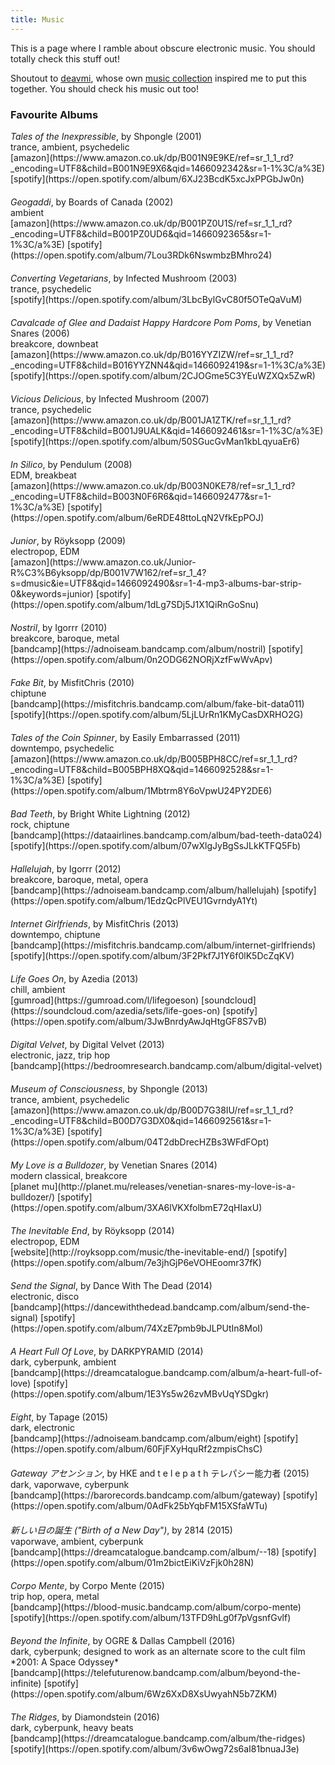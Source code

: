 ```yaml
---
title: Music
---
```


This is a page where I ramble about obscure electronic music. You should totally check this stuff out!

Shoutout to [deavmi][deavmi], whose own [music collection][deavmi-music] inspired me to put this together. You should check his music out too!

[deavmi]: https://deavmi.carteronline.net/
[deavmi-music]: https://deavmi.carteronline.net/music.html

### Favourite Albums

<div class="album">
<p><em>Tales of the Inexpressible</em>, by Shpongle (2001)</p>
<p>trance, ambient, psychedelic</p>
<p>
[amazon](https://www.amazon.co.uk/dp/B001N9E9KE/ref=sr_1_1_rd?_encoding=UTF8&child=B001N9E9X6&qid=1466092342&sr=1-1%3C/a%3E)
[spotify](https://open.spotify.com/album/6XJ23BcdK5xcJxPPGbJw0n)
</p>
</div>

<div class="album">
<p><em>Geogaddi</em>, by Boards of Canada (2002)</p>
<p>ambient</p>
<p>
[amazon](https://www.amazon.co.uk/dp/B001PZ0U1S/ref=sr_1_1_rd?_encoding=UTF8&child=B001PZ0UD6&qid=1466092365&sr=1-1%3C/a%3E)
[spotify](https://open.spotify.com/album/7Lou3RDk6NswmbzBMhro24)
</p>
</div>

<div class="album">
<p><em>Converting Vegetarians</em>, by Infected Mushroom (2003)</p>
<p>trance, psychedelic</p>
<p>
[spotify](https://open.spotify.com/album/3LbcBylGvC80f5OTeQaVuM)
</p>
</div>

<div class="album">
<p><em>Cavalcade of Glee and Dadaist Happy Hardcore Pom Poms</em>, by Venetian Snares (2006)</p>
<p>breakcore, downbeat</p>
<p>
[amazon](https://www.amazon.co.uk/dp/B016YYZIZW/ref=sr_1_1_rd?_encoding=UTF8&child=B016YYZNN4&qid=1466092419&sr=1-1%3C/a%3E)
[spotify](https://open.spotify.com/album/2CJOGme5C3YEuWZXQx5ZwR)
</p>
</div>

<div class="album">
<p><em>Vicious Delicious</em>, by Infected Mushroom (2007)</p>
<p>trance, psychedelic</p>
<p>
[amazon](https://www.amazon.co.uk/dp/B001JA1ZTK/ref=sr_1_1_rd?_encoding=UTF8&child=B001J9UALK&qid=1466092461&sr=1-1%3C/a%3E)
[spotify](https://open.spotify.com/album/50SGucGvMan1kbLqyuaEr6)
</p>
</div>

<div class="album">
<p><em>In Silico</em>, by Pendulum (2008)</p>
<p>EDM, breakbeat</p>
<p>
[amazon](https://www.amazon.co.uk/dp/B003N0KE78/ref=sr_1_1_rd?_encoding=UTF8&child=B003N0F6R6&qid=1466092477&sr=1-1%3C/a%3E)
[spotify](https://open.spotify.com/album/6eRDE48ttoLqN2VfkEpPOJ)
</p>
</div>

<div class="album">
<p><em>Junior</em>, by Röyksopp (2009)</p>
<p>electropop, EDM</p>
<p>
[amazon](https://www.amazon.co.uk/Junior-R%C3%B6yksopp/dp/B001V7W162/ref=sr_1_4?s=dmusic&ie=UTF8&qid=1466092490&sr=1-4-mp3-albums-bar-strip-0&keywords=junior)
[spotify](https://open.spotify.com/album/1dLg7SDj5J1X1QiRnGoSnu)
</p>
</div>

<div class="album">
<p><em>Nostril</em>, by Igorrr (2010)</p>
<p>breakcore, baroque, metal</p>
<p>
[bandcamp](https://adnoiseam.bandcamp.com/album/nostril)
[spotify](https://open.spotify.com/album/0n2ODG62NORjXzfFwWvApv)
</p>
</div>

<div class="album">
<p><em>Fake Bit</em>, by MisfitChris (2010)</p>
<p>chiptune</p>
<p>
[bandcamp](https://misfitchris.bandcamp.com/album/fake-bit-data011)
[spotify](https://open.spotify.com/album/5LjLUrRn1KMyCasDXRHO2G)
</p>
</div>

<div class="album">
<p><em>Tales of the Coin Spinner</em>, by Easily Embarrassed (2011)</p>
<p>downtempo, psychedelic</p>
<p>
[amazon](https://www.amazon.co.uk/dp/B005BPH8CC/ref=sr_1_1_rd?_encoding=UTF8&child=B005BPH8XQ&qid=1466092528&sr=1-1%3C/a%3E)
[spotify](https://open.spotify.com/album/1Mbtrm8Y6oVpwU24PY2DE6)
</p>
</div>

<div class="album">
<p><em>Bad Teeth</em>, by Bright White Lightning (2012)</p>
<p>rock, chiptune</p>
<p>
[bandcamp](https://dataairlines.bandcamp.com/album/bad-teeth-data024)
[spotify](https://open.spotify.com/album/07wXlgJyBgSsJLkKTFQ5Fb)
</p>
</div>

<div class="album">
<p><em>Hallelujah</em>, by Igorrr (2012)</p>
<p>breakcore, baroque, metal, opera</p>
<p>
[bandcamp](https://adnoiseam.bandcamp.com/album/hallelujah)
[spotify](https://open.spotify.com/album/1EdzQcPlVEU1GvrndyA1Yt)
</p>
</div>

<div class="album">
<p><em>Internet Girlfriends</em>, by MisfitChris (2013)</p>
<p>downtempo, chiptune</p>
<p>
[bandcamp](https://misfitchris.bandcamp.com/album/internet-girlfriends)
[spotify](https://open.spotify.com/album/3F2Pkf7J1Y6f0lK5DcZqKV)
</p>
</div>

<div class="album">
<p><em>Life Goes On</em>, by Azedia (2013)</p>
<p>chill, ambient</p>
<p>
[gumroad](https://gumroad.com/l/lifegoeson)
[soundcloud](https://soundcloud.com/azedia/sets/life-goes-on)
[spotify](https://open.spotify.com/album/3JwBnrdyAwJqHtgGF8S7vB)
</p>
</div>

<div class="album">
<p><em>Digital Velvet</em>, by Digital Velvet (2013)</p>
<p>electronic, jazz, trip hop</p>
<p>
[bandcamp](https://bedroomresearch.bandcamp.com/album/digital-velvet)
</p>
</div>

<div class="album">
<p><em>Museum of Consciousness</em>, by Shpongle (2013)</p>
<p>trance, ambient, psychedelic</p>
<p>
[amazon](https://www.amazon.co.uk/dp/B00D7G38IU/ref=sr_1_1_rd?_encoding=UTF8&child=B00D7G3DX0&qid=1466092561&sr=1-1%3C/a%3E)
[spotify](https://open.spotify.com/album/04T2dbDrecHZBs3WFdFOpt)
</p>
</div>

<div class="album">
<p><em>My Love is a Bulldozer</em>, by Venetian Snares (2014)</p>
<p>modern classical, breakcore</p>
<p>
[planet mu](http://planet.mu/releases/venetian-snares-my-love-is-a-bulldozer/)
[spotify](https://open.spotify.com/album/3XA6lVKXfolbmE72qHIaxU)
</p>
</div>

<div class="album">
<p><em>The Inevitable End</em>, by Röyksopp (2014)</p>
<p>electropop, EDM</p>
<p>
[website](http://royksopp.com/music/the-inevitable-end/)
[spotify](https://open.spotify.com/album/7e3jhGjP6eVOHEoomr37fK)
</p>
</div>

<div class="album">
<p><em>Send the Signal</em>, by Dance With The Dead (2014)</p>
<p>electronic, disco</p>
<p>
[bandcamp](https://dancewiththedead.bandcamp.com/album/send-the-signal)
[spotify](https://open.spotify.com/album/74XzE7pmb9bJLPUtIn8MoI)
</p>
</div>

<div class="album">
<p><em>A Heart Full Of Love</em>, by DARKPYRAMID (2014)</p>
<p>dark, cyberpunk, ambient</p>
<p>
[bandcamp](https://dreamcatalogue.bandcamp.com/album/a-heart-full-of-love)
[spotify](https://open.spotify.com/album/1E3Ys5w26zvMBvUqYSDgkr)
</p>
</div>

<div class="album">
<p><em>Eight</em>, by Tapage (2015)</p>
<p>dark, electronic</p>
<p>
[bandcamp](https://adnoiseam.bandcamp.com/album/eight)
[spotify](https://open.spotify.com/album/60FjFXyHquRf2zmpisChsC)
</p>
</div>

<div class="album">
<p><em>Gateway アセンション</em>, by HKE and t e l e p a t h テレパシー能力者 (2015)</p>
<p>dark, vaporwave, cyberpunk</p>
<p>
[bandcamp](https://barorecords.bandcamp.com/album/gateway)
[spotify](https://open.spotify.com/album/0AdFk25bYqbFM15XSfaWTu)
</p>
</div>

<div class="album">
<p><em>新しい日の誕生 ("Birth of a New Day")</em>, by 2814 (2015)</p>
<p>vaporwave, ambient, cyberpunk</p>
<p>
[bandcamp](https://dreamcatalogue.bandcamp.com/album/--18)
[spotify](https://open.spotify.com/album/01m2bictEiKiVzFjk0h28N)
</p>
</div>

<div class="album">
<p><em>Corpo Mente</em>, by Corpo Mente (2015)</p>
<p>trip hop, opera, metal</p>
<p>
[bandcamp](https://blood-music.bandcamp.com/album/corpo-mente)
[spotify](https://open.spotify.com/album/13TFD9hLg0f7pVgsnfGvlf)
</p>
</div>

<div class="album">
<p><em>Beyond the Infinite</em>, by OGRE & Dallas Campbell (2016)</p>
<p>dark, cyberpunk; designed to work as an alternate score to the cult film *2001: A Space Odyssey*</p>
<p>
[bandcamp](https://telefuturenow.bandcamp.com/album/beyond-the-infinite)
[spotify](https://open.spotify.com/album/6Wz6XxD8XsUwyahN5b7ZKM)
</p>
</div>

<div class="album">
<p><em>The Ridges</em>, by Diamondstein (2016)</p>
<p>dark, cyberpunk, heavy beats</p>
<p>
[bandcamp](https://dreamcatalogue.bandcamp.com/album/the-ridges)
[spotify](https://open.spotify.com/album/3v6wOwg72s6aI81bnuaJ3e)
</p>
</div>

<style type="text/css">
div.album {
  margin-bottom: 20px;
}
div.album img {
  width: 80px;
  float: left;
  padding-right: 15px;
}
div.album p {
  margin: 0;
}
div.album p a {
  margin-right: 5pt;
}
</style>

